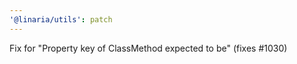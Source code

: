 ```yaml
---
'@linaria/utils': patch
---
```


Fix for "Property key of ClassMethod expected to be" (fixes #1030)
